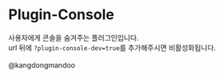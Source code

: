 # Plugin-Console
사용자에게 콘솔을 숨겨주는 플러그인입니다.  
url 뒤에 `?plugin-console-dev=true`를 추가해주시면 비활성화됩니다.<br><br>
@kangdongmandoo
